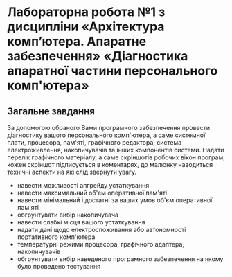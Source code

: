 # Лабораторна робота №1 з дисципліни «Архітектура комп’ютера. Апаратне забезпечення» «Діагностика апаратної частини персонального комп'ютера»
## Загальне завдання
За допомогою обраного Вами програмного забезпечення провести діагностику вашого персонального комп'ютера, а саме системної плати, процесора, пам'яті, графічного редактора, система електроживлення, накопичувачів та інших компонентів системи. Надати перелік графічного матеріалу, а саме скріншотів робочих вікон програм, кожен скріншот підписується в коментарях, до малюнку наводиться технічні аспекти на які слід звернути увагу.
* навести можливості апгрейду устаткування
* навести максимальний об'єм оперативної пам'яті
* навести мінімальний і достатні за ваших умов об'єм оперативної пам'яті
* обгрунтувати вибір накопичувача
* навести слабкі місця вашого устаткування
* надати дані щодо електроспоживання або автономності портативного комп'ютера
* температурні режими процесора, графічного адаптера, накопичувачів
* обгрунтувати вибір наведеного програмного забезпечення на якому було проведено тестування
